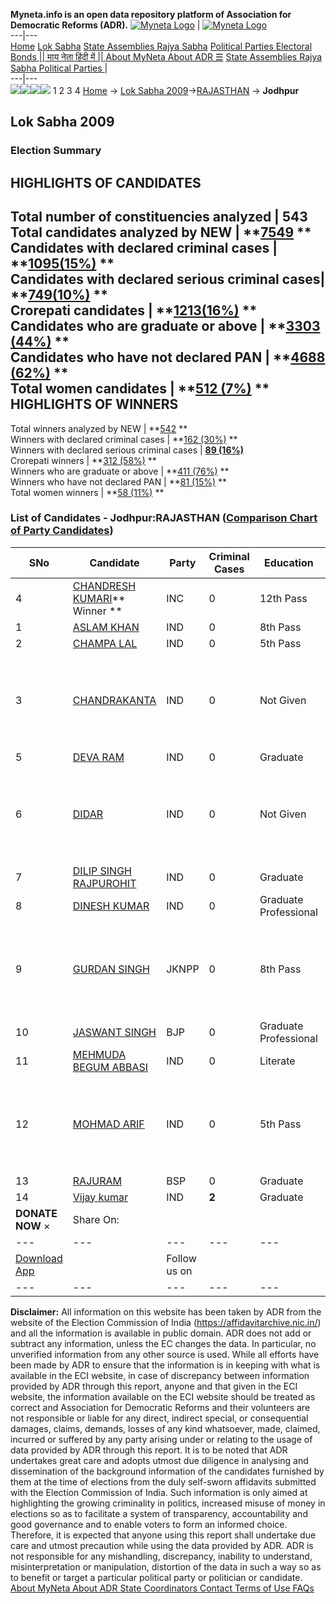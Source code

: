 **Myneta.info is an open data repository platform of Association for Democratic Reforms (ADR).**
[![Myneta Logo](https://www.myneta.info/lib/img/myneta-logo.png)](https://www.myneta.info/) | [![Myneta Logo](https://www.myneta.info/lib/img/adr-logo.png)](https://adrindia.org)  
---|---  
[Home](https://www.myneta.info/) [Lok Sabha](https://www.myneta.info/#ls "Lok Sabha") [ State Assemblies ](https://www.myneta.info/#sa "State Assemblies") [Rajya Sabha](https://www.myneta.info/#rs "Rajya Sabha") [Political Parties ](https://www.myneta.info/party "Political Parties") [ Electoral Bonds ](https://www.myneta.info/electoral_bonds "Electoral Bonds") [ || माय नेता हिंदी में || ](https://translate.google.co.in/translate?prev=hp&hl=en&js=y&u=www.myneta.info&sl=en&tl=hi&history_state0=) [ About MyNeta ](https://adrindia.org/content/about-myneta) [ About ADR ](https://adrindia.org/about-adr/who-we-are) [☰](javascript:void\(0\))
[ State Assemblies ](https://www.myneta.info/#sa "State Assemblies") [ Rajya Sabha ](https://www.myneta.info/#rs "Rajya Sabha") [ Political Parties ](https://www.myneta.info/party "Political Parties")
|   
---|---  
![](https://www.myneta.info/lib/img/banner/banner-1.png)![](https://www.myneta.info/lib/img/banner/banner-2.png)![](https://www.myneta.info/lib/img/banner/banner-3.png)![](https://www.myneta.info/lib/img/banner/banner-4.png)
1  2  3  4 
[Home](https://www.myneta.info/) → [Lok Sabha 2009](https://www.myneta.info/ls2009/)→[RAJASTHAN](https://www.myneta.info/ls2009/index.php?action=show_constituencies&state_id=20) → **Jodhpur**
### 
## Lok Sabha 2009
###  Election Summary 
HIGHLIGHTS OF CANDIDATES  
---  
Total number of constituencies analyzed |  543   
Total candidates analyzed by NEW | **[7549](https://www.myneta.info/ls2009/index.php?action=summary&subAction=candidates_analyzed&sort=candidate#summary) **  
Candidates with declared criminal cases | **[1095(15%)](https://www.myneta.info/ls2009/index.php?action=summary&subAction=crime&sort=candidate#summary) **  
Candidates with declared serious criminal cases| **[749(10%)](https://www.myneta.info/ls2009/index.php?action=summary&subAction=serious_crime&sort=candidate#summary) **  
Crorepati candidates | **[1213(16%)](https://www.myneta.info/ls2009/index.php?action=summary&subAction=crorepati&sort=candidate#summary) **  
Candidates who are graduate or above | **[3303 (44%)](https://www.myneta.info/ls2009/index.php?action=summary&subAction=education&sort=candidate#summary) **  
Candidates who have not declared PAN | **[4688 (62%)](https://www.myneta.info/ls2009/index.php?action=summary&subAction=without_pan&sort=candidate#summary) **  
Total women candidates | **[512 (7%)](https://www.myneta.info/ls2009/index.php?action=summary&subAction=women_candidate&sort=candidate#summary) **  
HIGHLIGHTS OF WINNERS  
---  
Total winners analyzed by NEW | **[542](https://www.myneta.info/ls2009/index.php?action=summary&subAction=winner_analyzed&sort=candidate#summary) **  
Winners with declared criminal cases | **[162 (30%)](https://www.myneta.info/ls2009/index.php?action=summary&subAction=winner_crime&sort=candidate#summary) **  
Winners with declared serious criminal cases | **[89 (16%)](https://www.myneta.info/ls2009/index.php?action=summary&subAction=winner_serious_crime&sort=candidate#summary)**  
Crorepati winners | **[312 (58%)](https://www.myneta.info/ls2009/index.php?action=summary&subAction=winner_crorepati&sort=candidate#summary) **  
Winners who are graduate or above | **[411 (76%)](https://www.myneta.info/ls2009/index.php?action=summary&subAction=winner_education&sort=candidate#summary) **  
Winners who have not declared PAN | **[81 (15%)](https://www.myneta.info/ls2009/index.php?action=summary&subAction=winner_without_pan&sort=candidate#summary) **  
Total women winners | **[58 (11%)](https://www.myneta.info/ls2009/index.php?action=summary&subAction=winner_women&sort=candidate#summary) **  
### List of Candidates - Jodhpur:RAJASTHAN ([Comparison Chart of Party Candidates](https://www.myneta.info/ls2009/comparisonchart.php?constituency_id=406))
SNo | Candidate| Party| Criminal Cases| Education| Age| Total Assets| Liabilities  
---|---|---|---|---|---|---|---  
4  | [CHANDRESH KUMARI](https://www.myneta.info/ls2009/candidate.php?candidate_id=6102)** Winner ** | INC | 0 | 12th Pass| 65 | Rs 13,28,81,067 ~ 13 Crore+ | Rs 60,744 ~ 60 Thou+  
1  | [ASLAM KHAN](https://www.myneta.info/ls2009/candidate.php?candidate_id=5852) | IND | 0 | 8th Pass| 30 | Rs 7,18,750 ~ 7 Lacs+ | Rs 0 ~   
2  | [CHAMPA LAL](https://www.myneta.info/ls2009/candidate.php?candidate_id=6323) | IND | 0 | 5th Pass| 60 | Rs 22,70,000 ~ 22 Lacs+ | Rs 0 ~   
3  | [CHANDRAKANTA](https://www.myneta.info/ls2009/candidate.php?candidate_id=6324) | IND | 0 | Not Given| 34 | ![](https://myneta.info/image_v2.php?myneta_folder=ls2009&candidate_id=6324&col=ta) | ![](https://myneta.info/image_v2.php?myneta_folder=ls2009&candidate_id=6324&col=lia)  
5  | [DEVA RAM](https://www.myneta.info/ls2009/candidate.php?candidate_id=6325) | IND | 0 | Graduate| 27 | Rs 4,42,306 ~ 4 Lacs+ | Rs 45,000 ~ 45 Thou+  
6  | [DIDAR](https://www.myneta.info/ls2009/candidate.php?candidate_id=6326) | IND | 0 | Not Given| 40 | ![](https://myneta.info/image_v2.php?myneta_folder=ls2009&candidate_id=6326&col=ta) | ![](https://myneta.info/image_v2.php?myneta_folder=ls2009&candidate_id=6326&col=lia)  
7  | [DILIP SINGH RAJPUROHIT](https://www.myneta.info/ls2009/candidate.php?candidate_id=7653) | IND | 0 | Graduate| 46 | Rs 2,60,000 ~ 2 Lacs+ | Rs 0 ~   
8  | [DINESH KUMAR](https://www.myneta.info/ls2009/candidate.php?candidate_id=6327) | IND | 0 | Graduate Professional| 44 | Rs 19,76,858 ~ 19 Lacs+ | Rs 5,43,000 ~ 5 Lacs+  
9  | [GURDAN SINGH](https://www.myneta.info/ls2009/candidate.php?candidate_id=6329) | JKNPP | 0 | 8th Pass| 43 | ![](https://myneta.info/image_v2.php?myneta_folder=ls2009&candidate_id=6329&col=ta) | ![](https://myneta.info/image_v2.php?myneta_folder=ls2009&candidate_id=6329&col=lia)  
10  | [JASWANT SINGH](https://www.myneta.info/ls2009/candidate.php?candidate_id=4640) | BJP | 0 | Graduate Professional| 50 | Rs 2,03,80,026 ~ 2 Crore+ | Rs 30,84,136 ~ 30 Lacs+  
11  | [MEHMUDA BEGUM ABBASI](https://www.myneta.info/ls2009/candidate.php?candidate_id=6332) | IND | 0 | Literate| 52 | Rs 9,78,000 ~ 9 Lacs+ | Rs 0 ~   
12  | [MOHMAD ARIF](https://www.myneta.info/ls2009/candidate.php?candidate_id=4819) | IND | 0 | 5th Pass| 32 | ![](https://myneta.info/image_v2.php?myneta_folder=ls2009&candidate_id=4819&col=ta) | ![](https://myneta.info/image_v2.php?myneta_folder=ls2009&candidate_id=4819&col=lia)  
13  | [RAJURAM](https://www.myneta.info/ls2009/candidate.php?candidate_id=7660) | BSP | 0 | Graduate| 43 | Rs 51,85,787 ~ 51 Lacs+ | Rs 0 ~   
14  | [Vijay kumar](https://www.myneta.info/ls2009/candidate.php?candidate_id=5968) | IND | **2** | Graduate| 26 | Rs 1,304 ~ 1 Thou+ | Rs 0 ~   
|  **DONATE NOW** × |  Share On:  | [](https://api.whatsapp.com/send?text=https%3A%2F%2Fmyneta.info%2Fpunjab2022%2Findex.php%3Faction%3Dshow_constituencies%26state_id%3D19) | [](https://www.facebook.com/sharer/sharer.php?u=https%3A%2F%2Fmyneta.info%2Fpunjab2022%2Findex.php%3Faction%3Dshow_constituencies%26state_id%3D19) | [](https://twitter.com/share?url=https%3A%2F%2Fmyneta.info%2Fpunjab2022%2Findex.php%3Faction%3Dshow_constituencies%26state_id%3D19)  
---|---|---|---|---  
| [ Download App ](https://play.google.com/store/apps/details?id=com.webrosoft.myneta1&pcampaignid=pcampaignidMKT-Other-global-all-co-prtnr-py-PartBadge-Mar2515-1) | [](https://play.google.com/store/apps/details?id=com.webrosoft.myneta1&pcampaignid=pcampaignidMKT-Other-global-all-co-prtnr-py-PartBadge-Mar2515-1) |  Follow us on  | [](https://www.facebook.com/adrindia.org/) | [](https://twitter.com/adrspeaks) | [](https://groups.google.com/g/national-election-watch?hl=en&pli=1) | [](https://www.instagram.com/adrspeaks/) | [](https://www.youtube.com/user/adrspeaks) | [](https://sharechat.com/profile/adrspeaks)  
---|---|---|---|---|---|---|---|---  
**Disclaimer:** All information on this website has been taken by ADR from the website of the Election Commission of India (https://affidavitarchive.nic.in/) and all the information is available in public domain. ADR does not add or subtract any information, unless the EC changes the data. In particular, no unverified information from any other source is used. While all efforts have been made by ADR to ensure that the information is in keeping with what is available in the ECI website, in case of discrepancy between information provided by ADR through this report, anyone and that given in the ECI website, the information available on the ECI website should be treated as correct and Association for Democratic Reforms and their volunteers are not responsible or liable for any direct, indirect special, or consequential damages, claims, demands, losses of any kind whatsoever, made, claimed, incurred or suffered by any party arising under or relating to the usage of data provided by ADR through this report. It is to be noted that ADR undertakes great care and adopts utmost due diligence in analysing and dissemination of the background information of the candidates furnished by them at the time of elections from the duly self-sworn affidavits submitted with the Election Commission of India. Such information is only aimed at highlighting the growing criminality in politics, increased misuse of money in elections so as to facilitate a system of transparency, accountability and good governance and to enable voters to form an informed choice. Therefore, it is expected that anyone using this report shall undertake due care and utmost precaution while using the data provided by ADR. ADR is not responsible for any mishandling, discrepancy, inability to understand, misinterpretation or manipulation, distortion of the data in such a way so as to benefit or target a particular political party or politician or candidate. 
[ About MyNeta ](https://adrindia.org/content/about-myneta) [ About ADR ](https://adrindia.org/about-adr/who-we-are) [ State Coordinators ](https://adrindia.org/about-adr/state-coordinators) [ Contact ](https://adrindia.org/contact-us) [ Terms of Use ](https://adrindia.org/content/adr-terms-use) [ FAQs ](https://adrindia.org/content/faqs)
